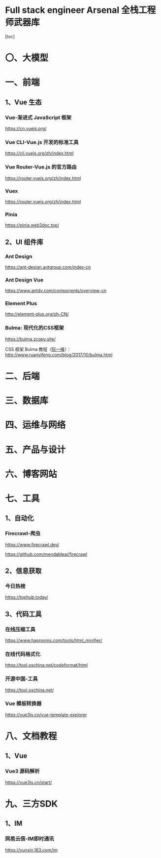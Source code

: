 # Full stack engineer Arsenal 全栈工程师武器库



[toc]

# 〇、大模型



# 一、前端

## 1、Vue 生态

### Vue-渐进式 JavaScript 框架

https://cn.vuejs.org/



### Vue CLI-Vue.js 开发的标准工具

https://cli.vuejs.org/zh/index.html



### Vue Router-Vue.js 的官方路由

https://router.vuejs.org/zh/index.html



### Vuex

https://router.vuejs.org/zh/index.html



### Pinia

https://pinia.web3doc.top/



## 2、UI 组件库

### Ant Design

https://ant-design.antgroup.com/index-cn



### Ant Design Vue

https://www.antdv.com/components/overview-cn



### Element Plus

http://element-plus.org/zh-CN/



### **Bulma**: 现代化的CSS框架

https://bulma.zcopy.site/

CSS 框架 Bulma 教程（[阮一峰](http://www.ruanyifeng.com/)）：http://www.ruanyifeng.com/blog/2017/10/bulma.html



# 二、后端



# 三、数据库



# 四、运维与网络



# 五、产品与设计



# 六、博客网站



# 七、工具

## 1、自动化

### Firecrawl-爬虫

https://www.firecrawl.dev/

https://github.com/mendableai/firecrawl



## 2、信息获取

### 今日热榜

https://tophub.today/



## 3、代码工具

### 在线压缩工具

https://www.haorooms.com/tools/html_minifier/



### 在线代码格式化

https://tool.oschina.net/codeformat/html



### 开源中国-工具

https://tool.oschina.net/



### Vue 模板转换器

https://vue3js.cn/vue-template-explorer



# 八、文档教程

## 1、Vue

### Vue3 源码解析

https://vue3js.cn/start/



# 九、三方SDK

## 1、IM

### 网易云信-IM即时通讯

https://yunxin.163.com/im







